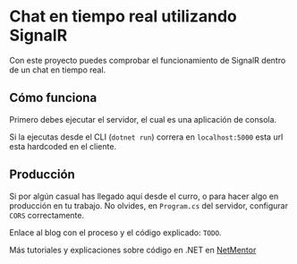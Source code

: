 # Chat en tiempo real utilizando SignalR

Con este proyecto puedes comprobar el funcionamiento de SignalR dentro de un chat en tiempo real. 

## Cómo funciona

Primero debes ejecutar el servidor, el cual es una aplicación de consola.

Si la ejecutas desde el CLI (`dotnet run`) correra en `localhost:5000` esta url esta hardcoded en el cliente. 


## Producción

Si por algún casual has llegado aquí desde el curro, o para hacer algo en producción en tu trabajo. 
No olvides, en `Program.cs` del servidor, configurar `CORS` correctamente.


Enlace al blog con el proceso y el código explicado: `TODO`.

Más tutoriales y explicaciones sobre código en .NET en [NetMentor](https://www.netmentor.es/)